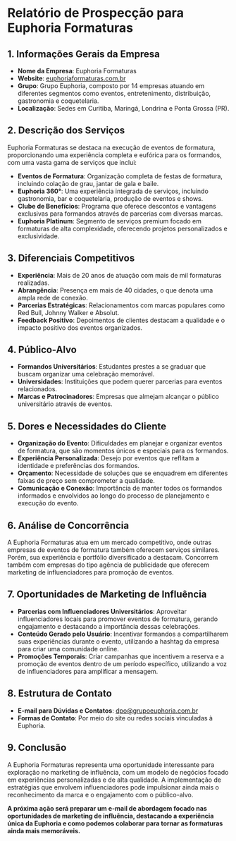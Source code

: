 # Relatório de Prospecção para Euphoria Formaturas

## 1. Informações Gerais da Empresa
- **Nome da Empresa**: Euphoria Formaturas
- **Website**: [euphoriaformaturas.com.br](http://euphoriaformaturas.com.br)
- **Grupo**: Grupo Euphoria, composto por 14 empresas atuando em diferentes segmentos como eventos, entretenimento, distribuição, gastronomia e coquetelaria.
- **Localização**: Sedes em Curitiba, Maringá, Londrina e Ponta Grossa (PR).

## 2. Descrição dos Serviços
Euphoria Formaturas se destaca na execução de eventos de formatura, proporcionando uma experiência completa e eufórica para os formandos, com uma vasta gama de serviços que inclui:

- **Eventos de Formatura**: Organização completa de festas de formatura, incluindo colação de grau, jantar de gala e baile.
- **Euphoria 360°**: Uma experiência integrada de serviços, incluindo gastronomia, bar e coquetelaria, produção de eventos e shows.
- **Clube de Benefícios**: Programa que oferece descontos e vantagens exclusivas para formandos através de parcerias com diversas marcas.
- **Euphoria Platinum**: Segmento de serviços premium focado em formaturas de alta complexidade, oferecendo projetos personalizados e exclusividade.

## 3. Diferenciais Competitivos
- **Experiência**: Mais de 20 anos de atuação com mais de mil formaturas realizadas.
- **Abrangência**: Presença em mais de 40 cidades, o que denota uma ampla rede de conexão.
- **Parcerias Estratégicas**: Relacionamentos com marcas populares como Red Bull, Johnny Walker e Absolut.
- **Feedback Positivo**: Depoimentos de clientes destacam a qualidade e o impacto positivo dos eventos organizados.

## 4. Público-Alvo
- **Formandos Universitários**: Estudantes prestes a se graduar que buscam organizar uma celebração memorável.
- **Universidades**: Instituições que podem querer parcerias para eventos relacionados.
- **Marcas e Patrocinadores**: Empresas que almejam alcançar o público universitário através de eventos.

## 5. Dores e Necessidades do Cliente
- **Organização do Evento**: Dificuldades em planejar e organizar eventos de formatura, que são momentos únicos e especiais para os formandos.
- **Experiência Personalizada**: Desejo por eventos que reflitam a identidade e preferências dos formandos.
- **Orçamento**: Necessidade de soluções que se enquadrem em diferentes faixas de preço sem comprometer a qualidade.
- **Comunicação e Conexão**: Importância de manter todos os formandos informados e envolvidos ao longo do processo de planejamento e execução do evento.

## 6. Análise de Concorrência
A Euphoria Formaturas atua em um mercado competitivo, onde outras empresas de eventos de formatura também oferecem serviços similares. Porém, sua experiência e portfólio diversificado a destacam. Concorrem também com empresas do tipo agência de publicidade que oferecem marketing de influenciadores para promoção de eventos.

## 7. Oportunidades de Marketing de Influência
- **Parcerias com Influenciadores Universitários**: Aproveitar influenciadores locais para promover eventos de formatura, gerando engajamento e destacando a importância dessas celebrações.
- **Conteúdo Gerado pelo Usuário**: Incentivar formandos a compartilharem suas experiências durante o evento, utilizando a hashtag da empresa para criar uma comunidade online.
- **Promoções Temporais**: Criar campanhas que incentivem a reserva e a promoção de eventos dentro de um período específico, utilizando a voz de influenciadores para amplificar a mensagem.

## 8. Estrutura de Contato
- **E-mail para Dúvidas e Contatos**: dpo@grupoeuphoria.com.br
- **Formas de Contato**: Por meio do site ou redes sociais vinculadas à Euphoria.

## 9. Conclusão
A Euphoria Formaturas representa uma oportunidade interessante para exploração no marketing de influência, com um modelo de negócios focado em experiências personalizadas e de alta qualidade. A implementação de estratégias que envolvem influenciadores pode impulsionar ainda mais o reconhecimento da marca e o engajamento com o público-alvo.

**A próxima ação será preparar um e-mail de abordagem focado nas oportunidades de marketing de influência, destacando a experiência única da Euphoria e como podemos colaborar para tornar as formaturas ainda mais memoráveis.**